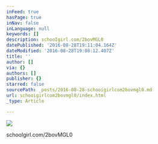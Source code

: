 ```yaml
---
inFeed: true
hasPage: true
inNav: false
inLanguage: null
keywords: []
description: schooIgirl.com/2bovMGL0
datePublished: '2016-08-28T19:11:04.164Z'
dateModified: '2016-08-28T19:08:12.407Z'
title: ''
author: []
via: {}
authors: []
publisher: {}
starred: false
sourcePath: _posts/2016-08-28-schooigirlcom2bovmgl0.md
url: schooigirlcom2bovmgl0/index.html
_type: Article

---
```

![](https://the-grid-user-content.s3-us-west-2.amazonaws.com/44688550-9240-4e15-9a13-087a2ad1a502.jpg)

schooIgirl.com/2bovMGL0
